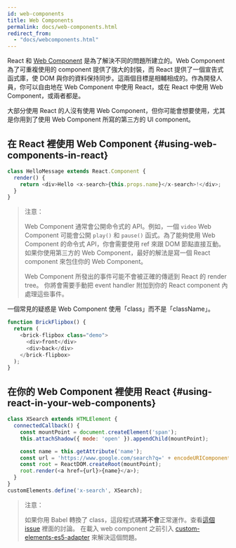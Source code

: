 ```yaml
---
id: web-components
title: Web Components
permalink: docs/web-components.html
redirect_from:
  - "docs/webcomponents.html"
---
```


React 和 [Web Component](https://developer.mozilla.org/en-US/docs/Web/Web_Components) 是為了解決不同的問題所建立的。Web Component 為了可重複使用的 component 提供了強大的封裝，而 React 提供了一個宣告式函式庫，使 DOM 與你的資料保持同步。這兩個目標是相輔相成的。作為開發人員，你可以自由地在 Web Component 中使用 React，或在 React 中使用 Web Component，或兩者都是。

大部分使用 React 的人沒有使用 Web Component，但你可能會想要使用，尤其是你用到了使用 Web Component 所寫的第三方的 UI component。

## 在 React 裡使用 Web Component {#using-web-components-in-react}

```javascript
class HelloMessage extends React.Component {
  render() {
    return <div>Hello <x-search>{this.props.name}</x-search>!</div>;
  }
}
```

> 注意：
>
> Web Component 通常會公開命令式的 API。例如，一個 `video` Web Component 可能會公開 `play()` 和 `pause()` 函式。為了能夠使用 Web Component 的命令式 API，你會需要使用 ref 來跟 DOM 節點直接互動。如果你使用第三方的 Web Component，最好的解法是寫一個 React component 來包住你的 Web Component。
>
> Web Component 所發出的事件可能不會被正確的傳遞到 React 的 render tree。
> 你將會需要手動把 event handler 附加到你的 React component 內處理這些事件。

一個常見的疑惑是 Web Component 使用「class」而不是「className」。

```javascript
function BrickFlipbox() {
  return (
    <brick-flipbox class="demo">
      <div>front</div>
      <div>back</div>
    </brick-flipbox>
  );
}
```

## 在你的 Web Component 裡使用 React  {#using-react-in-your-web-components}

```javascript
class XSearch extends HTMLElement {
  connectedCallback() {
    const mountPoint = document.createElement('span');
    this.attachShadow({ mode: 'open' }).appendChild(mountPoint);

    const name = this.getAttribute('name');
    const url = 'https://www.google.com/search?q=' + encodeURIComponent(name);
    const root = ReactDOM.createRoot(mountPoint);
    root.render(<a href={url}>{name}</a>);
  }
}
customElements.define('x-search', XSearch);
```

>注意：
>
>如果你用 Babel 轉換了 class，這段程式碼**將不會**正常運作。查看[這個 issue](https://github.com/w3c/webcomponents/issues/587) 裡面的討論。
>在載入 web component 之前引入 [custom-elements-es5-adapter](https://github.com/webcomponents/polyfills/tree/master/packages/webcomponentsjs#custom-elements-es5-adapterjs) 來解決這個問題。
